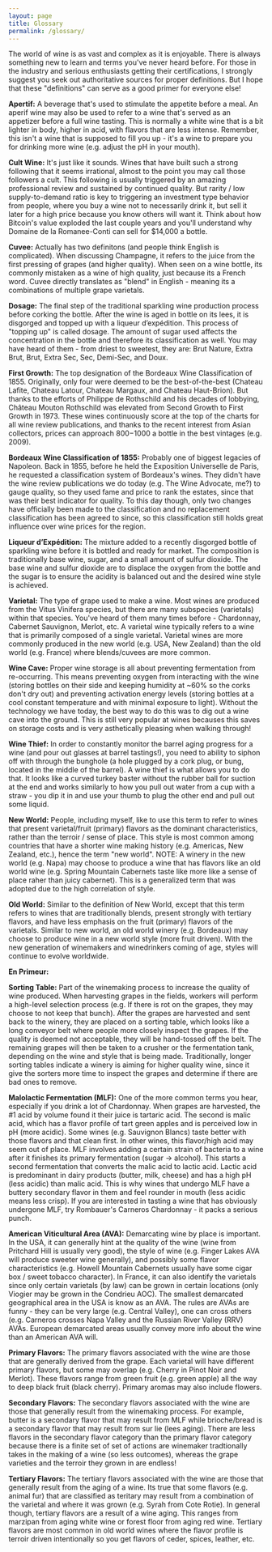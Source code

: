 ```yaml
---
layout: page
title: Glossary
permalink: /glossary/
---
```


The world of wine is as vast and complex as it is enjoyable.  There is always something new to learn and terms you've never heard before.  For those in the industry and serious enthusiasts getting their certifications, I strongly suggest you seek out authoritative sources for proper definitions.  But I hope that these "definitions" can serve as a good primer for everyone else!

<a name="apertif"></a>**Apertif:** A beverage that's used to stimulate the appetite before a meal.  An aperif wine may also be used to refer to a wine that's served as an appetizer before a full wine tasting.  This is normally a white wine that is a bit lighter in body, higher in acid, with flavors that are less intense.  Remember, this isn't a wine that is supposed to fill you up - it's a wine to prepare you for drinking more wine (e.g. adjust the pH in your mouth).

<a name="cult-wine"></a>**Cult Wine:** It's just like it sounds.  Wines that have built such a strong following that it seems irrational, almost to the point you may call those followers a cult.  This following is usually triggered by an amazing professional review and sustained by continued quality.  But rarity / low supply-to-demand ratio is key to triggering an investment type behavior from people, where you buy a wine not to necessarily drink it, but sell it later for a high price because you know others will want it.  Think about how Bitcoin's value exploded the last couple years and you'll understand why Domaine de la Romanee-Conti can sell for $14,000 a bottle.

<a name="cuvee"></a>**Cuvee:** Actually has two definitons (and people think English is complicated).  When discussing Champagne, it refers to the juice from the first pressing of grapes (and higher quality).  When seen on a wine bottle, its commonly mistaken as a wine of high quality, just because its a French word.  Cuvee directly translates as "blend" in English - meaning its a combinations of multiple grape varietals.

<a name="dosage"></a>**Dosage:** The final step of the traditional sparkling wine production process before corking the bottle.  After the wine is aged in bottle on its lees, it is disgorged and topped up with a liqueur d’expédition.  This process of "topping up" is called dosage.  The amount of sugar used affects the concentration in the bottle and therefore its classification as well.  You may have heard of them - from driest to sweetest, they are: Brut Nature, Extra Brut, Brut, Extra Sec, Sec, Demi-Sec, and Doux.  

<a name="first-growth"></a>**First Growth:** The top designation of the Bordeaux Wine Classification of 1855.  Originally, only four were deemed to be the best-of-the-best (Chateau Lafite, Chateau Latour, Chateau Margaux, and Chateau Haut-Brion).  But thanks to the efforts of Philippe de Rothschild and his decades of lobbying, Château Mouton Rothschild was elevated from Second Growth to First Growth in 1973.  These wines continuously score at the top of the charts for all wine review publications, and thanks to the recent interest from Asian collectors, prices can approach $800-$1000 a bottle in the best vintages (e.g. 2009).

<a name="first-growth"></a>**Bordeaux Wine Classification of 1855:** Probably one of biggest legacies of Napoleon.  Back in 1855, before he held the Exposition Universelle de Paris, he requested a classification system of Bordeaux's wines.  They didn't have the wine review publications we do today (e.g. The Wine Advocate, me?) to gauge quality, so they used fame and price to rank the estates, since that was their best indicator for quality.  To this day though, only two changes have officially been made to the classification and no replacement classification has been agreed to since, so this classification still holds great influence over wine prices for the region.

<a name="liqueur-dexpedition"></a>**Liqueur d’Expédition:** The mixture added to a recently disgorged bottle of sparkling wine before it is bottled and ready for market.  The composition is traditionally base wine, sugar, and a small amount of sulfur dioxide.  The base wine and sulfur dioxide are to displace the oxygen from the bottle and the sugar is to ensure the acidity is balanced out and the desired wine style is achieved.

<a name="wine-cave"></a>**Varietal:** The type of grape used to make a wine.  Most wines are produced from the Vitus Vinifera species, but there are many subspecies (varietals) within that species.  You've heard of them many times before - Chardonnay, Cabernet Sauvignon, Merlot, etc.  A varietal wine typically refers to a wine that is primarily composed of a single varietal.  Varietal wines are more commonly produced in the new world (e.g. USA, New Zealand) than the old world (e.g. France) where blends/cuvees are more common.

<a name="wine-cave"></a>**Wine Cave:** Proper wine storage is all about preventing fermentation from re-occurring.  This means preventing oxygen from interacting with the wine (storing bottles on their side and keeping humidity at ~60% so the corks don't dry out) and preventing activation energy levels (storing bottles at a cool constant temperature and with minimal exposure to light).  Without the technology we have today, the best way to do this was to dig out a wine cave into the ground.  This is still very popular at wines becauses this saves on storage costs and is very asthetically pleasing when walking through!

<a name="wine-thief"></a>**Wine Thief:** In order to constantly monitor the barrel aging progress for a wine (and pour out glasses at barrel tastings!), you need to ability to siphon off with through the bunghole (a hole plugged by a cork plug, or bung, located in the middle of the barrel).  A wine thief is what allows you to do that.  It looks like a curved turkey baster without the rubber ball for suction at the end and works similarly to how you pull out water from a cup with a straw - you dip it in and use your thumb to plug the other end and pull out some liquid.  

<a name="new-world"></a>**New World:** People, including myself, like to use this term to refer to wines that present varietal/fruit (primary) flavors as the dominant characteristics, rather than the terroir / sense of place.  This style is most common among countries that have a shorter wine making history (e.g. Americas, New Zealand, etc.), hence the term "new world".  NOTE: A winery in the new world (e.g. Napa) may choose to produce a wine that has flavors like an old world wine (e.g. Spring Mountain Cabernets taste like more like a sense of place raher than juicy cabernet).  This is a generalized term that was adopted due to the high correlation of style.  

<a name="old-world"></a>**Old World:** Similar to the definition of New World, except that this term refers to wines that are traditionally blends, present strongly with tertiary flavors, and have less emphasis on the fruit (primary) flavors of the varietals.  Similar to new world, an old world winery (e.g. Bordeaux) may choose to produce wine in a new world style (more fruit driven).  With the new generation of winemakers and winedrinkers coming of age, styles will continue to evolve worldwide. 

<a name="en-primeur"></a>**En Primeur:** 

<a name="sorting-table"></a>**Sorting Table:** Part of the winemaking process to increase the quality of wine produced.  When harvesting grapes in the fields, workers will perform a high-level selection process (e.g. If there is rot on the grapes, they may choose to not keep that bunch).  After the grapes are harvested and sent back to the winery, they are placed on a sorting table, which looks like a long conveyor belt where people more closely inspect the grapes.  If the quality is deemed not acceptable, they will be hand-tossed off the belt.  The remaining grapes will then be taken to a crusher or the fermentation tank, depending on the wine and style that is being made.  Traditionally, longer sorting tables indicate a winery is aiming for higher quality wine, since it give the sorters more time to inspect the grapes and determine if there are bad ones to remove.

<a name="mlf"></a>**Malolactic Fermentation (MLF):** One of the more common terms you hear, especially if you drink a lot of Chardonnay.  When grapes are harvested, the #1 acid by volume found it their juice is tartaric acid.  The second is malic acid, which has a flavor profile of tart green apples and is perceived low in pH (more acidic).  Some wines (e.g. Sauvignon Blancs) taste better with those flavors and that clean first.  In other wines, this flavor/high acid may seem out of place.  MLF involves adding a certain strain of bacteria to a wine after it finishes its primary fermentation (sugar -> alcohol).  This starts a second fermentation that converts the malic acid to lactic acid.  Lactic acid is predominant in dairy products (butter, milk, cheese) and has a high pH (less acidic) than malic acid.  This is why wines that undergo MLF have a buttery secondary flavor in them and feel rounder in mouth (less acidic means less crisp).  If you are interested in tasting a wine that has obviously undergone MLF, try Rombauer's Carneros Chardonnay - it packs a serious punch.

<a name="ava"></a>**American Viticultural Area (AVA):** Demarcating wine by place is important.  In the USA, it can generally hint at the quality of the wine (wine from Pritchard Hill is usually very good), the style of wine (e.g. Finger Lakes AVA will produce sweeter wine generally), and possibly some flavor characteristics (e.g. Howell Mountain Cabernets usually have some cigar box / sweet tobacco character).  In France, it can also identify the varietals since only certain varietals (by law) can be grown in certain locations (only Viogier may be grown in the Condrieu AOC).  The smallest demarcated geographical area in the USA is know as an AVA.  The rules are AVAs are funny - they can be very large (e.g. Central Valley), one can cross others (e.g. Carneros crosses Napa Valley and the Russian River Valley (RRV) AVAs.  European demarcated areas usually convey more info about the wine than an American AVA will.  

<a name="primary-flavors"></a>**Primary Flavors:** The primary flavors associated with the wine are those that are generally derived from the grape.  Each varietal will have different primary flavors, but some may overlap (e.g. Cherry in Pinot Noir and Merlot).  These flavors range from green fruit (e.g. green apple) all the way to deep black fruit (black cherry).  Primary aromas may also include flowers.

<a name="secondary-flavors"></a>**Secondary Flavors:** The secondary flavors associated with the wine are those that generally result from the winemaking process.  For example, butter is a secondary flavor that may result from MLF while brioche/bread is a secondary flavor that may result from sur lie (lees aging).  There are less flavors in the secondary flavor category than the primary flavor category because there is a finite set of set of actions are winemaker tradtionally takes in the making of a wine (so less outcomes), whereas the grape varieties and the terroir they grown in are endless!

<a name="tertiary-flavors"></a>**Tertiary Flavors:** The tertiary flavors associated with the wine are those that generally result from the aging of a wine.  Its true that some flavors (e.g. animal fur) that are classified as teritary may result from a combination of the varietal and where it was grown (e.g. Syrah from Cote Rotie).  In general though, tertiary flavors are a result of a wine aging.  This ranges from marzipan from aging white wine or forest floor from aging red wine.  Tertiary flavors are most common in old world wines where the flavor profile is terroir driven intentionally so you get flavors of ceder, spices, leather, etc. 


